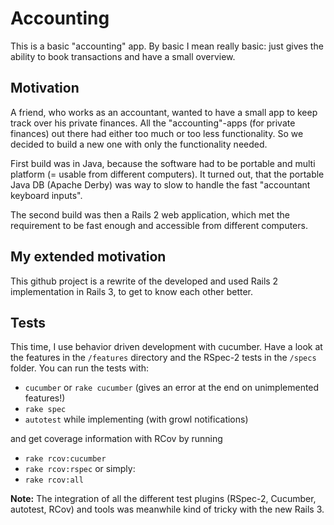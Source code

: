 # Accounting
This is a basic "accounting" app. By basic I mean really basic: just gives the ability to book transactions and have a small overview.

## Motivation
A friend, who works as an accountant, wanted to have a small app to keep track over his private finances. All the "accounting"-apps (for private finances) out there had either too much or too less functionality. So we decided to build a new one with only the functionality needed.

First build was in Java, because the software had to be portable and multi platform (= usable from different computers). It turned out, that the portable Java DB (Apache Derby) was way to slow to handle the fast "accountant keyboard inputs".

The second build was then a Rails 2 web application, which met the requirement to be fast enough and accessible from different computers.

## My extended motivation
This github project is a rewrite of the developed and used Rails 2 implementation in Rails 3, to get to know each other better.

## Tests
This time, I use behavior driven development with cucumber. Have a look at the features in the `/features` directory and the RSpec-2 tests in the `/specs` folder. You can run the tests with:

* `cucumber` or `rake cucumber` (gives an error at the end on unimplemented features!)
* `rake spec`
* `autotest` while implementing (with growl notifications)

and get coverage information with RCov by running

* `rake rcov:cucumber`
* `rake rcov:rspec` or simply:
* `rake rcov:all`

**Note:** The integration of all the different test plugins (RSpec-2, Cucumber, autotest, RCov) and tools was meanwhile kind of tricky with the new Rails 3.